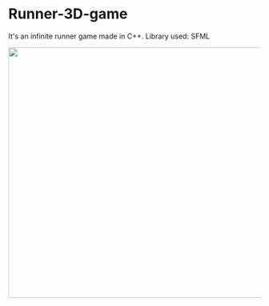 # Runner-3D-game
It's an infinite runner game made in C++.
Library used: SFML

<img src="./master/intro.png" height="500" width="600">
